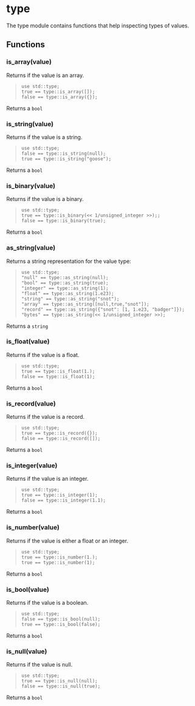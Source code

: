 
# type

 The type module contains functions that help inspecting types of values.
## Functions

### is_array(value)

Returns if the value is an array.

> ```tremor
> use std::type;
> true == type::is_array([]);
> false == type::is_array({});
> ```

Returns a `bool`

### is_string(value)

Returns if the value is a string.

> ```tremor
> use std::type;
> false == type::is_string(null);
> true == type::is_string("goose");
> ```

Returns a `bool`

### is_binary(value)

Returns if the value is a binary.

> ```tremor
> use std::type;
> true == type::is_binary(<< 1/unsigned_integer >>);;
> false == type::is_binary(true);
> ```

Returns a `bool`

### as_string(value)

Returns a string representation for the value type:

> ```tremor
> use std::type;
> "null" == type::as_string(null);
> "bool" == type::as_string(true);
> "integer" == type::as_string(1);
> "float" == type::as_string(1.e23);
> "string" == type::as_string("snot");
> "array" == type::as_string([null,true,"snot"]);
> "record" == type::as_string({"snot": [1, 1.e23, "badger"]});
> "bytes" == type::as_string(<< 1/unsigned_integer >>);
> ```

Returns a `string`

### is_float(value)

Returns if the value is a float.

> ```tremor
> use std::type;
> true == type::is_float(1.);
> false == type::is_float(1);
> ```

Returns a `bool`

### is_record(value)

Returns if the value is a record.

> ```tremor
> use std::type;
> true == type::is_record({});
> false == type::is_record([]);
> ```

Returns a `bool`

### is_integer(value)

Returns if the value is an integer.

> ```tremor
> use std::type;
> true == type::is_integer(1);
> false == type::is_integer(1.1);
> ```

Returns a `bool`

### is_number(value)

Returns if the value is either a float or an integer.

> ```tremor
> use std::type;
> true == type::is_number(1.);
> true == type::is_number(1);
> ```

Returns a `bool`

### is_bool(value)

Returns if the value is a boolean.

> ```tremor
> use std::type;
> false == type::is_bool(null);
> true == type::is_bool(false);
> ```

Returns a `bool`

### is_null(value)

Returns if the value is null.

> ```tremor
> use std::type;
> true == type::is_null(null);
> false == type::is_null(true);
> ```

Returns a `bool`
